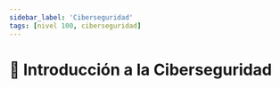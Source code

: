 ```yaml
---
sidebar_label: 'Ciberseguridad'
tags: [nivel 100, ciberseguridad]
---
```


# 🔐 Introducción a la Ciberseguridad
